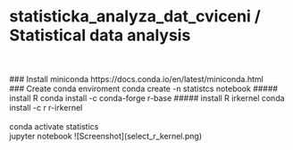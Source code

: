 # statisticka_analyza_dat_cviceni / Statistical data analysis
<br>
<br>
### Install miniconda
https://docs.conda.io/en/latest/miniconda.html
<br>
### Create conda enviroment
conda create -n statistcs notebook
##### install R
conda install -c conda-forge r-base
##### install R irkernel
conda install -c r r-irkernel
<br>
<br>
conda activate statistics
<br>
jupyter notebook 
![Screenshot](select_r_kernel.png)
